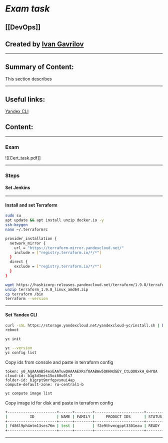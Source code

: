 # ***Exam task***

## [[DevOps]]


## Created by [Ivan Gavrilov](https://github.com/ivangavrilov-viii)
---
## Summary of Content:
This section describes


---
## Useful links:
[Yandex CLI](https://yandex.cloud/ru/docs/cli/quickstart#linux_1)


## Content:
---
### Exam
![[Cert_task.pdf]]

---
### Steps
#### Set Jenkins

---
#### Install and set Terraform
```bash
sudo su
apt update && apt install unzip docker.io -y
ssh-keygen
nano ~/.terraformrc
```

```bash
provider_installation {
  network_mirror {
    url = "https://terraform-mirror.yandexcloud.net/"
    include = ["registry.terraform.io/*/*"]
  }
  direct {
    exclude = ["registry.terraform.io/*/*"]
  }
}
```

```bash
wget https://hashicorp-releases.yandexcloud.net/terraform/1.9.8/terraform_1.9.8_linux_amd64.zip
unzip terraform_1.9.8_linux_amd64.zip
cp terraform /bin
terraform --version
```
---
#### Set Yandex CLI
```bash
curl -sSL https://storage.yandexcloud.net/yandexcloud-yc/install.sh | bash
reboot
```

```bash
yc init
```

```bash
yc --version
yc config list
```

Copy ids from console and paste in terraform config
```
token: y0_AgAAAAB54exEAATuwQAAAAEXRsfOAABWw5QKHNdGEY_CtLQO0xkH_6HYQA
cloud-id: b1g3d3ees15oi60u0ls7
folder-id: b1grpt9mrfqpvsmui4ap
compute-default-zone: ru-central1-b
```

```bash
yc compute image list
```

Copy image id for disk and paste in terraform config
```bash
+----------------------+------+--------+----------------------+--------+
|          ID          | NAME | FAMILY |     PRODUCT IDS      | STATUS |
+----------------------+------+--------+----------------------+--------+
| fd86l9ph4mtm13ses76m | test |        | f2e9thvmcgppt3301eau | READY  |
+----------------------+------+--------+----------------------+--------+
```
---



